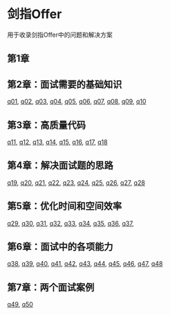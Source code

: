 # 剑指Offer

用于收录剑指Offer中的问题和解决方案

## 第1章

## 第2章：面试需要的基础知识

[q01](cpp/sword_q01.cpp), [q02](cpp/sword_q02.cpp), [q03](cpp/sword_q03.cpp), [q04](cpp/sword_q04.cpp), [q05](cpp/sword_q05.cpp), [q06](cpp/sword_q06.cpp), [q07](cpp/sword_q07.cpp), [q08](cpp/sword_q08.cpp), [q09](cpp/sword_q09.cpp), [q10](cpp/sword_q10.cpp)

## 第3章：高质量代码

[q11](cpp/sword_q11.cpp), [q12](cpp/sword_q12.cpp), [q13](cpp/sword_q13.cpp), [q14](cpp/sword_q14.cpp), [q15](cpp/sword_q15.cpp), [q16](cpp/sword_q16.cpp), [q17](cpp/sword_q17.cpp), [q18](cpp/sword_q18.cpp)

## 第4章：解决面试题的思路

[q19](cpp/sword_q19.cpp), [q20](cpp/sword_q20.cpp), [q21](cpp/sword_q21.cpp), [q22](cpp/sword_q22.cpp), [q23](cpp/sword_q23.cpp), [q24](cpp/sword_q24.cpp), [q25](cpp/sword_q25.cpp), [q26](cpp/sword_q26.cpp), [q27](cpp/sword_q27.cpp), [q28](cpp/sword_q28.cpp)

## 第5章：优化时间和空间效率

[q29](cpp/sword_q29.cpp), [q30](cpp/sword_q30.cpp), [q31](cpp/sword_q31.cpp), [q32](cpp/sword_q32.cpp), [q33](cpp/sword_q33.cpp), [q34](cpp/sword_q34.cpp), [q35](cpp/sword_q35.cpp), [q36](cpp/sword_q36.cpp), [q37](cpp/sword_q37.cpp), 

## 第6章：面试中的各项能力

[q38](cpp/sword_q38.cpp), [q39](cpp/sword_q39.cpp), [q40](cpp/sword_q40.cpp), [q41](cpp/sword_q41.cpp), [q42](cpp/sword_q42.cpp), [q43](cpp/sword_q43.cpp), 
[q44](cpp/sword_q44.cpp), [q45](cpp/sword_q45.cpp), [q46](cpp/sword_q46.cpp), [q47](cpp/sword_q47.cpp), [q48](cpp/sword_q48.cpp)



## 第7章：两个面试案例

[q49](cpp/sword_q49.cpp), [q50](cpp/sword_q50.cpp)
